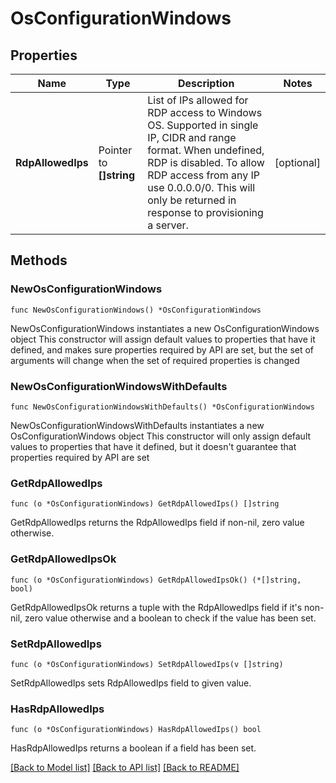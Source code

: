 # OsConfigurationWindows

## Properties

Name | Type | Description | Notes
------------ | ------------- | ------------- | -------------
**RdpAllowedIps** | Pointer to **[]string** | List of IPs allowed for RDP access to Windows OS. Supported in single IP, CIDR and range format. When undefined, RDP is disabled. To allow RDP access from any IP use 0.0.0.0/0. This will only be returned in response to provisioning a server. | [optional] 

## Methods

### NewOsConfigurationWindows

`func NewOsConfigurationWindows() *OsConfigurationWindows`

NewOsConfigurationWindows instantiates a new OsConfigurationWindows object
This constructor will assign default values to properties that have it defined,
and makes sure properties required by API are set, but the set of arguments
will change when the set of required properties is changed

### NewOsConfigurationWindowsWithDefaults

`func NewOsConfigurationWindowsWithDefaults() *OsConfigurationWindows`

NewOsConfigurationWindowsWithDefaults instantiates a new OsConfigurationWindows object
This constructor will only assign default values to properties that have it defined,
but it doesn't guarantee that properties required by API are set

### GetRdpAllowedIps

`func (o *OsConfigurationWindows) GetRdpAllowedIps() []string`

GetRdpAllowedIps returns the RdpAllowedIps field if non-nil, zero value otherwise.

### GetRdpAllowedIpsOk

`func (o *OsConfigurationWindows) GetRdpAllowedIpsOk() (*[]string, bool)`

GetRdpAllowedIpsOk returns a tuple with the RdpAllowedIps field if it's non-nil, zero value otherwise
and a boolean to check if the value has been set.

### SetRdpAllowedIps

`func (o *OsConfigurationWindows) SetRdpAllowedIps(v []string)`

SetRdpAllowedIps sets RdpAllowedIps field to given value.

### HasRdpAllowedIps

`func (o *OsConfigurationWindows) HasRdpAllowedIps() bool`

HasRdpAllowedIps returns a boolean if a field has been set.


[[Back to Model list]](../README.md#documentation-for-models) [[Back to API list]](../README.md#documentation-for-api-endpoints) [[Back to README]](../README.md)


